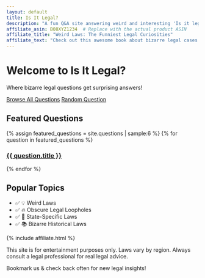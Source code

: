 ```yaml
---
layout: default
title: Is It Legal?
description: "A fun Q&A site answering weird and interesting 'Is it legal...?' questions."
affiliate_asin: B08XYZ1234  # Replace with the actual product ASIN
affiliate_title: "Weird Laws: The Funniest Legal Curiosities"
affiliate_text: "Check out this awesome book about bizarre legal cases:"
---
```


<div class="hero-banner">
  <h1>Welcome to Is It Legal?</h1>
  <p>Where bizarre legal questions get surprising answers!</p>
  <div class="hero-buttons">
    <a href="/questions/" class="btn hero-btn">Browse All Questions</a>
    <a href="javascript:void(0);" onclick="location.href=getRandomQuestion();" class="btn hero-btn">Random Question</a>
  </div>
</div>




<!-- Main Content -->
<section class="content-section">
  <h2>Featured Questions</h2>
  <div class="featured-grid">
    {% assign featured_questions = site.questions | sample:6 %}
    {% for question in featured_questions %}
      <div class="featured-item">
        <a href="{{ question.url }}">
          <div class="featured-item-inner">
            <h3>{{ question.title }}</h3>
          </div>
        </a>
      </div>
    {% endfor %}
  </div>
</section>

<!-- Popular Topics -->
<section class="topics-section">
  <h2>Popular Topics</h2>
  <ul class="topics-list">
    <li>✅ <span class="topic-icon">&#128161;</span> Weird Laws</li>
    <li>✅ <span class="topic-icon">&#128293;</span> Obscure Legal Loopholes</li>
    <li>✅ <span class="topic-icon">&#127979;</span> State-Specific Laws</li>
    <li>✅ <span class="topic-icon">&#128218;</span> Bizarre Historical Laws</li>
  </ul>
</section>

<!-- Amazon Affiliate Section -->
<section class="affiliate-section">
  {% include affiliate.html %}
</section>

<!-- Disclaimer & Call-to-Action -->
<section class="disclaimer-section">
  <p class="disclaimer">This site is for entertainment purposes only. Laws vary by region. Always consult a legal professional for real legal advice.</p>
  <p class="call-to-action">Bookmark us & check back often for new legal insights!</p>
</section>

<script>
  // Collect all question URLs from the site into an array
  function getRandomQuestion() {
    var questions = [
      {% for question in site.questions %}
        "{{ question.url }}",
      {% endfor %}
    ];
    return questions[Math.floor(Math.random() * questions.length)];
  }
</script>
